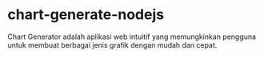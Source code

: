 # chart-generate-nodejs
Chart Generator adalah aplikasi web intuitif yang memungkinkan pengguna untuk membuat berbagai jenis grafik dengan mudah dan cepat.

